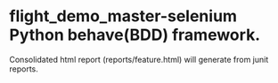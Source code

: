 # flight_demo_master-selenium Python behave(BDD) framework.

Consolidated html report (reports/feature.html) will generate from junit reports.

